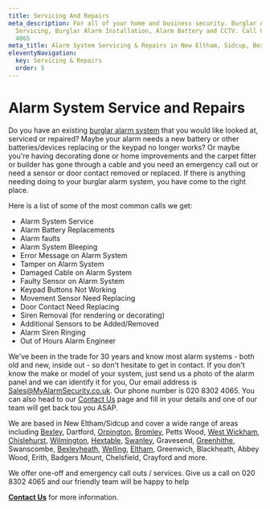 ```yaml
---
title: Servicing And Repairs
meta_description: For all of your home and business security. Burglar Alarm
  Servicing, Burglar Alarm Installation, Alarm Battery and CCTV. Call 020 8302
  4065
meta_title: Alarm System Servicing & Repairs in New Eltham, Sidcup, Bexley, Greenwich, Orpington, Bromley, Dartford
eleventyNavigation:
  key: Servicing & Repairs
  order: 5
---
```


# Alarm System Service and Repairs

Do you have an existing [burglar alarm system](/categories/burglar-alarms/) that you would like looked at, serviced or repaired? Maybe your alarm needs a new battery or other batteries/devices replacing or the keypad no longer works? Or maybe you\'re having decorating done or home improvements and the carpet fitter or builder has gone through a cable and you need an emergency call out or need a sensor or door contact removed or replaced. If there is anything needing doing to your burglar alarm system, you have come to the right place.

Here is a list of some of the most common calls we get:

- Alarm System Service
- Alarm Battery Replacements
- Alarm faults
- Alarm System Bleeping
- Error Message on Alarm System
- Tamper on Alarm System
- Damaged Cable on Alarm System
- Faulty Sensor on Alarm System
- Keypad Buttons Not Working
- Movement Sensor Need Replacing
- Door Contact Need Replacing
- Siren Removal (for rendering or decorating)
- Additional Sensors to be Added/Removed
- Alarm Siren Ringing
- Out of Hours Alarm Engineer

We\'ve been in the trade for 30 years and know most alarm systems - both old and new, inside out - so don\'t hesitate to get in contact. If you don\'t know the make or model of your system, just send us a photo of the alarm panel and we can identify it for you, Our email address is Sales@MyAlarmSecurity.co.uk. Our phone number is 020 8302 4065. You can also head to our [Contact Us](/contact/) page and fill in your details and one of our team will get back tou you ASAP.

We are based in New Eltham/Sidcup and cover a wide range of areas including [Bexley](/pages/bexley/), Dartford, [Orpington](/pages/orpington/), [Bromley](/pages/bromley/), Petts Wood, [West Wickham](/pages/west-wickham/), [Chislehurst](/pages/chislehurst/), [Wilmington](/pages/wilmington/), [Hextable](/pages/hextable/), [Swanley](/pages/swanley/), Gravesend, [Greenhithe](/pages/greenhithe/), Swanscombe, [Bexleyheath](/pages/bexleyheath/), [Welling](/pages/welling/), [Eltham](/pages/eltham/), Greenwich, Blackheath, Abbey Wood, Erith, Badgers Mount, Chelsfield, Crayford and more.

We offer one-off and emergency call outs / services. Give us a call on 020 8302 4065 and our friendly team will be happy to help

[**Contact Us**](/contact/) for more information.
